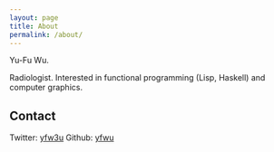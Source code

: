```yaml
---
layout: page
title: About
permalink: /about/
---
```


Yu-Fu Wu.

Radiologist.
Interested in functional programming (Lisp, Haskell) and computer graphics.

## Contact

Twitter: [yfw3u](https://twitter.com/yfw3u)
Github: [yfwu](https://github.com/yfwu)
